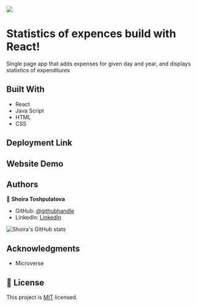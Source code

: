 ![](https://img.shields.io/badge/Microverse-blueviolet)

# Statistics of expences build with React!

Single page app that adds expenses for given day and year, and displays statistics of expenditures

## Built With
- React
- Java Script
- HTML
- CSS

## Deployment Link



## Website Demo



## Authors

👤 **Shoira Toshpulatova**

- GitHub: [@githubhandle](https://github.com/shoirata)
- LinkedIn: [LinkedIn](https://www.linkedin.com/in/shoira-tashpulatova-bab4a7122/)

![Shoira's GitHub stats](https://github-readme-stats.vercel.app/api?username=shoirata&count_private=true&theme=dark&show_icons=true)



## Acknowledgments

- Microverse

## 📝 License

This project is [MIT](./MIT) licensed.
